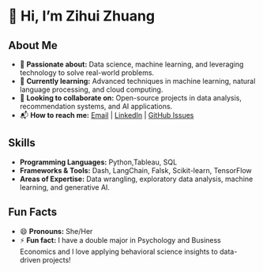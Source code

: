 # 👋 Hi, I’m Zihui Zhuang

## About Me
- 🌟 **Passionate about:** Data science, machine learning, and leveraging technology to solve real-world problems.
- 🧠 **Currently learning:** Advanced techniques in machine learning, natural language processing, and cloud computing.
- 🤝 **Looking to collaborate on:** Open-source projects in data analysis, recommendation systems, and AI applications.
- 📬 **How to reach me:** [Email](zhuangzhzoe6@gmail.com) | [LinkedIn](www.linkedin.com/in/zihui-zhuang-1b9782318) | [GitHub Issues](https://github.com/Zihui-Z)

## Skills
- **Programming Languages:** Python,Tableau, SQL
- **Frameworks & Tools:** Dash, LangChain, Falsk, Scikit-learn, TensorFlow
- **Areas of Expertise:** Data wrangling, exploratory data analysis, machine learning, and generative AI.

## Fun Facts
- 😄 **Pronouns:** She/Her
- ⚡ **Fun fact:** I have a double major in Psychology and Business Economics and I love applying behavioral science insights to data-driven projects!

